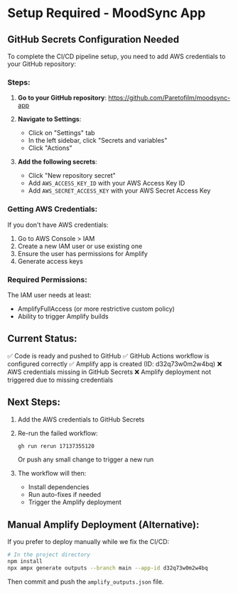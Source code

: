 # Setup Required - MoodSync App

## GitHub Secrets Configuration Needed

To complete the CI/CD pipeline setup, you need to add AWS credentials to your GitHub repository:

### Steps:

1. **Go to your GitHub repository**:
   https://github.com/Paretofilm/moodsync-app

2. **Navigate to Settings**:
   - Click on "Settings" tab
   - In the left sidebar, click "Secrets and variables"
   - Click "Actions"

3. **Add the following secrets**:
   - Click "New repository secret"
   - Add `AWS_ACCESS_KEY_ID` with your AWS Access Key ID
   - Add `AWS_SECRET_ACCESS_KEY` with your AWS Secret Access Key

### Getting AWS Credentials:

If you don't have AWS credentials:

1. Go to AWS Console > IAM
2. Create a new IAM user or use existing one
3. Ensure the user has permissions for Amplify
4. Generate access keys

### Required Permissions:

The IAM user needs at least:

- AmplifyFullAccess (or more restrictive custom policy)
- Ability to trigger Amplify builds

## Current Status:

✅ Code is ready and pushed to GitHub
✅ GitHub Actions workflow is configured correctly
✅ Amplify app is created (ID: d32q73w0m2w4bq)
❌ AWS credentials missing in GitHub Secrets
❌ Amplify deployment not triggered due to missing credentials

## Next Steps:

1. Add the AWS credentials to GitHub Secrets
2. Re-run the failed workflow:

   ```bash
   gh run rerun 17137355120
   ```

   Or push any small change to trigger a new run

3. The workflow will then:
   - Install dependencies
   - Run auto-fixes if needed
   - Trigger the Amplify deployment

## Manual Amplify Deployment (Alternative):

If you prefer to deploy manually while we fix the CI/CD:

```bash
# In the project directory
npm install
npx ampx generate outputs --branch main --app-id d32q73w0m2w4bq
```

Then commit and push the `amplify_outputs.json` file.
